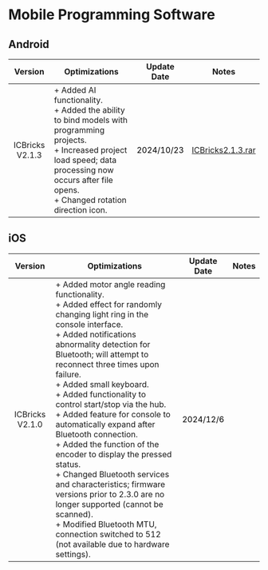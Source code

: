 # Mobile Programming Software
## Android
| Version   | Optimizations | Update Date   | Notes |
| :---: | --- | :---: | --- |
| ICBricks V2.1.3 | + Added AI functionality.  <br/>+ Added the ability to bind models with programming projects.  <br/>+ Increased project load speed; data processing now occurs after file opens.  <br/>+ Changed rotation direction icon.   | <font style="color:rgb(0, 0, 0);">2024/10/23</font> | [ICBricks2.1.3.rar](https://www.yuque.com/attachments/yuque/0/2025/rar/48043751/1736925097907-51fe571e-2011-4099-a2d7-2e05d360b737.rar) |


## iOS
| Version   | Optimizations | Update Date   | Notes |
| :---: | --- | :---: | --- |
| ICBricks V2.1.0 | + Added motor angle reading functionality.  <br/>+ Added effect for randomly changing light ring in the console interface.  <br/>+ Added notifications abnormality detection for Bluetooth; will attempt to reconnect three times upon failure.  <br/>+ Added small keyboard.  <br/>+ Added functionality to control start/stop via the hub.  <br/>+ Added feature for console to automatically expand after Bluetooth connection.  <br/>+ Added the function of the encoder to display the pressed status.<br/>+ Changed Bluetooth services and characteristics; firmware versions prior to 2.3.0 are no longer supported (cannot be scanned).<br/>+ Modified Bluetooth MTU, connection switched to 512 (not available due to hardware settings).  | <font style="color:rgb(0, 0, 0);">2024/12/6</font> |  |


